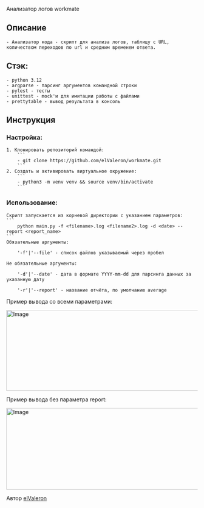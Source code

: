 
Анализатор логов workmate
## Описание
    - Анализатор кода - скрипт для анализа логов, таблицу с URL, количеством переходов по url и средним временем ответа.

## Стэк: 
    - python 3.12
    - argparse - парсинг аргументов командной строки
    - pytest - тесты
    - unittest - mock'и для имитации работы с файлами
    - prettytable - вывод результата в консоль

## Инструкция

### Настройка:
    1. Клонировать репозиторий командой:
        ```
        - git clone https://github.com/elValeron/workmate.git
        ```
    2. Создать и активировать виртуальное окружение:
        ```
        - python3 -m venv venv && source venv/bin/activate
        ```
### Использование:

    Скрипт запускается из корневой директории с указанием параметров:
    ```
        python main.py -f <filename>.log <filename2>.log -d <date> --report <report_name>
    ```
    Обязательные аргументы:

        '-f'|'--file' - список файлов указываемый через пробел
    
    Не обязательные аргументы: 

        '-d'|'--date' - дата в формате YYYY-mm-dd для парсинга данных за указанную дату

        '-r'|'--report' - название отчёта, по умолчанию average

Пример вывода со всеми параметрами:
    
<img width="1085" height="212" alt="Image" src="https://github.com/user-attachments/assets/a7d82e73-6cdc-4640-a088-c52c72014e1b" />
    
Пример вывода без параметра report:

<img width="932" height="214" alt="Image" src="https://github.com/user-attachments/assets/97e87542-d18f-4501-ae44-20aee47790b8" />


Автор [elValeron](https://github.com/elValeron/)
